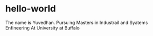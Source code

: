 # hello-world

The name is Yuvedhan. 
Pursuing Masters in Industrail and Syatems Enfineering
At University at Buffalo
